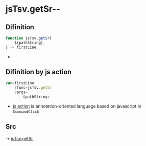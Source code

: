 # jsTsv.getSr--

## Difinition

```js.js
function jsTsv.getSr(
	${pathString},
) -> firstLine
```

- 


## Difinition by js action

```js.js
var=firstLine
	?func=jsTsv.getSr
	?args=
		&pathString=
```

- [js action](#) is annotation-oriented language based on javascript in `CommandClick`



## Src

-> [jsTsv.getSr](https://github.com/puutaro/CommandClick/blob/master/app/src/main/java/com/puutaro/commandclick/fragment_lib/terminal_fragment/js_interface/tsv/JsTsv.kt#L43)


